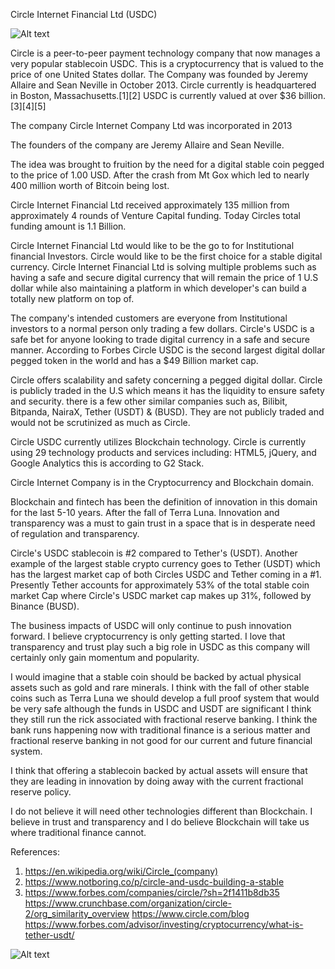 Circle Internet Financial Ltd (USDC)

![Alt text](https://futurumresearch.com/wp-content/uploads/2022/05/Circle-Provides-Industry-First-Weekly-USDC-Stablecoin-Transparency.png)

Circle is a peer-to-peer payment technology company that now manages a very popular stablecoin USDC. This is a cryptocurrency that is valued to the price of one United States dollar. The Company was founded by Jeremy Allaire and Sean Neville in October 2013. Circle currently is headquartered in Boston, Massachusetts.[1][2] USDC is currently valued at over $36 billion.[3][4][5]

The company Circle Internet Company Ltd was incorporated in 2013

The founders of the company are Jeremy Allaire and Sean Neville.

The idea was brought to fruition by the need for a digital stable coin pegged to the price of 1.00 USD. After the crash from Mt Gox which led to nearly 400 million worth of Bitcoin being lost.

Circle Internet Financial Ltd received approximately 135 million from approximately 4 rounds of Venture Capital funding. Today Circles total funding amount is 1.1 Billion.

Circle Internet Financial Ltd would like to be the go to for Institutional financial Investors. Circle would like to be the first choice for a stable digital currency. Circle Internet Financial Ltd is solving multiple problems such as having a safe and secure digital currency that will remain the price of 1 U.S dollar while also maintaining a platform in which developer's can build a totally new platform on top of.

The company's intended customers are everyone from Institutional investors to a normal person only trading a few dollars. Circle's USDC is a safe bet for anyone looking to trade digital currency in a safe and secure manner. According to Forbes Circle USDC is the second largest digital dollar pegged token in the world and has a $49 Billion market cap. 

Circle offers scalability and safety concerning a pegged digital dollar. Circle is publicly traded in the U.S which means it has the liquidity to ensure safety and security. there is a few other similar companies such as, Bilibit, Bitpanda, NairaX, Tether (USDT) & (BUSD). They are not publicly traded and would not be scrutinized as much as Circle.

Circle USDC currently utilizes Blockchain technology. Circle is currently using 29 technology products and services including: HTML5, jQuery, and Google Analytics this is according to G2 Stack.

Circle Internet Company is in the Cryptocurrency and Blockchain domain.

Blockchain and fintech has been the definition of innovation in this domain for the last 5-10 years. After the fall of Terra Luna. Innovation and transparency was a must to gain trust in a space that is in desperate need of regulation and transparency. 

Circle's USDC stablecoin is #2 compared to Tether's (USDT).
Another example of the largest stable crypto currency goes to Tether (USDT) which has the largest market cap of both Circles USDC and Tether coming in a #1. Presently Tether accounts for approximately 53% of the total stable coin market Cap where Circle's USDC market cap makes up 31%, followed by Binance (BUSD). 

The business impacts of USDC will only continue to push innovation forward. I believe cryptocurrency is only getting started. I love that transparency and trust play such a big role in USDC as this company will certainly only gain momentum and popularity.

I would imagine that a stable coin should be backed by actual physical assets such as gold and rare minerals. I think with the fall of other stable coins such as Terra Luna we should develop a full proof system that would be very safe although the funds in USDC and USDT are significant I think they still run the rick associated with fractional reserve banking. I think the bank runs happening now with traditional finance is a serious matter and fractional reserve banking in not good for our current and future financial system.

I think that offering a stablecoin backed by actual assets will ensure that they are leading in innovation by doing away with the current fractional reserve policy.

I do not believe it will need other technologies different than Blockchain. I believe in trust and transparency and I do believe Blockchain will take us where traditional finance cannot.


References:
1. https://en.wikipedia.org/wiki/Circle_(company)
2. https://www.notboring.co/p/circle-and-usdc-building-a-stable
3. https://www.forbes.com/companies/circle/?sh=2f1411b8db35
https://www.crunchbase.com/organization/circle-2/org_similarity_overview
https://www.circle.com/blog
https://www.forbes.com/advisor/investing/cryptocurrency/what-is-tether-usdt/

![Alt text](https://futurumresearch.com/wp-content/uploads/2022/05/Circle-Provides-Industry-First-Weekly-USDC-Stablecoin-Transparency.png)
